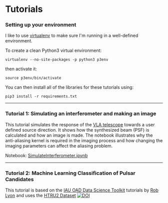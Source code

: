 # Tutorials


### Setting up your environment

I like to use [virtualenv](https://pypi.org/project/virtualenv/) to make sure I'm running in a well-defined environment. 

To create a clean Python3 virtual environment:

``
virtualenv --no-site-packages -p python3 p3env
``

then activate it:

``
source p3env/bin/activate
``

You can then install all of the libraries for these tutorials using:

``
pip3 install -r requirements.txt
``

---

### Tutorial 1: Simulating an interferometer and making an image

This tutorial simulates the response of the [VLA telescope](https://en.wikipedia.org/wiki/Very_Large_Array) towards a user defined source direction. It shows how the synthesized beam (PSF) is calculated and how an image is made. The notebook illustrates why the anti-aliasing kernel is required in the imaging process and how changing the imaging parameters can affect the aliasing problem. 

Notebook: [SimulateInterferometer.ipynb](https://github.com/as595/NITheP/blob/master/TUTORIALS/SimulateInterferometer.ipynb)

---

### Tutorial 2: Machine Learning Classification of Pulsar Candidates

This tutorial is based on the [IAU OAD Data Science Toolkit](https://github.com/astro4dev/OAD-Data-Science-Toolkit) tutorials by [Rob Lyon](http://www.scienceguyrob.com) and uses the [HTRU2 Dataset](https://archive.ics.uci.edu/ml/datasets/HTRU2) [![DOI](https://zenodo.org/badge/DOI/10.5281/zenodo.883844.svg)](https://doi.org/10.5281/zenodo.883844)
